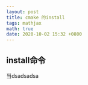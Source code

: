 ```yaml
---
layout: post
title: cmake 的install
tags: mathjax
math: true
date: 2020-10-02 15:32 +0800
---
```


## install命令  
当dsadsadsa
